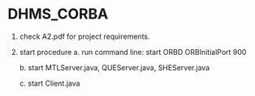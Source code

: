# DHMS_CORBA

1. check A2.pdf for project requirements.
2. start procedure
   a. run command line: start ORBD ORBInitialPort 900
   
   b. start MTLServer.java,  QUEServer.java,  SHEServer.java
   
   c. start Client.java
   
